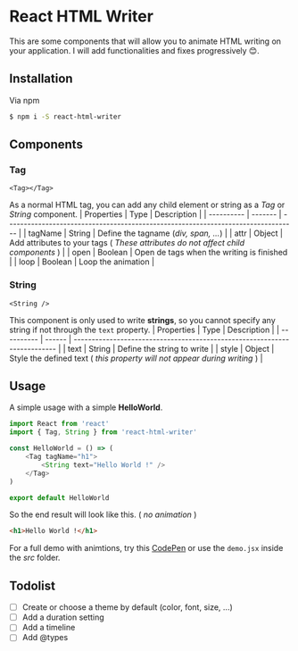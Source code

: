 # React HTML Writer
This are some components that will allow you to animate HTML writing on your application. I will add functionalities and fixes progressively 😊.

## Installation
Via npm
```bash
$ npm i -S react-html-writer
```

## Components
### Tag
`<Tag></Tag>`

As a normal HTML tag, you can add any child element or string as a *Tag* or *String* component.
| Properties | Type    | Description                                                                       |
| ---------- | ------- | --------------------------------------------------------------------------------- |
| tagName    | String  | Define the tagname (*div, span, ...*)                                             |
| attr       | Object  | Add attributes to your tags ( *These attributes do not affect child components* ) |
| open       | Boolean | Open de tags when the writing is finished                                         |
| loop       | Boolean | Loop the animation                                                                |

### String
`<String />`

This component is only used to write **strings**, so you cannot specify any string if not through the `text` property.
| Properties | Type   | Description                                                               |
| ---------- | ------ | ------------------------------------------------------------------------- |
| text       | String | Define the string to write                                                |
| style      | Object | Style the defined text ( *this property will not appear during writing* ) |

## Usage
A simple usage with a simple **HelloWorld**.
```javascript
import React from 'react'
import { Tag, String } from 'react-html-writer'

const HelloWorld = () => (
    <Tag tagName="h1">
        <String text="Hello World !" />
    </Tag>
)

export default HelloWorld
```
So the end result will look like this. ( *no animation* )
```html
<h1>Hello World !</h1>
```
For a full demo with animtions, try this [CodePen](https:// "Full Demo") or use the `demo.jsx` inside the *src* folder.

## Todolist
* [ ] Create or choose a theme by default (color, font, size, ...)
* [ ] Add a duration setting
* [ ] Add a timeline
* [ ] Add @types

